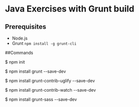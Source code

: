 # Java Exercises with Grunt build

## Prerequisites
* Node.js
* Grunt  `npm install -g grunt-cli`



##Commands

$ npm init

$ npm install grunt --save-dev

$ npm install grunt-contrib-uglify --save-dev

$ npm install grunt-contrib-watch --save-dev

$ npm install grunt-sass --save-dev
